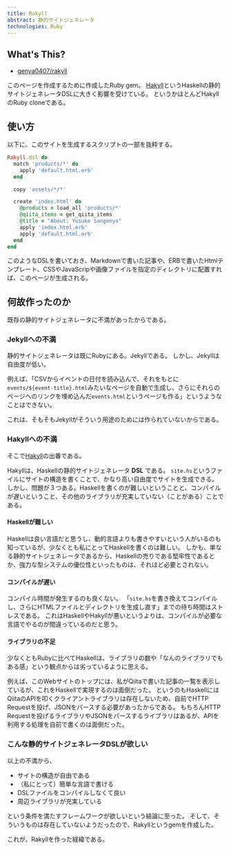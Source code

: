```yaml
---
title: Rakyll
abstract: 静的サイトジェネレータ
technologies: Ruby
---
```


## What's This?

- [genya0407/rakyll](https://github.com/genya0407/rakyll)

このページを作成するために作成したRuby gem。
[Hakyll](https://jaspervdj.be/hakyll/)というHaskellの静的サイトジェネレータDSLに大きく影響を受けている。
というかほとんどHakyllのRuby cloneである。

## 使い方

以下に、このサイトを生成するスクリプトの一部を抜粋する。

```ruby
Rakyll.dsl do
  match 'products/*' do
    apply 'default.html.erb'
  end

  copy 'assets/*/*'

  create 'index.html' do
    @products = load_all 'products/*'
    @qiita_items = get_qiita_items
    @title = "About: Yusuke Sangenya"
    apply 'index.html.erb'
    apply 'default.html.erb'
  end
end
```

このようなDSLを書いておき、Markdownで書いた記事や、ERBで書いたHtmlテンプレート、CSSやJavaScripや画像ファイルを指定のディレクトリに配置すれば、このページが生成される。

## 何故作ったのか

既存の静的サイトジェネレータに不満があったからである。

### Jekyllへの不満

静的サイトジェネレータは既にRubyにある。Jekyllである。
しかし、Jekyllは自由度が低い。

例えば、「CSVからイベントの日付を読み込んで、それをもとに`events/${event-title}.html`みたいなページを自動で生成し、さらにそれらのページへのリンクを埋め込んだ`events.html`というページも作る」というようなことはできない。

これは、そもそもJekyllがそういう用途のためには作られていないからである。

### Hakyllへの不満

そこで[Hakyll](https://jaspervdj.be/hakyll/)の出番である。

Hakyllは、Haskellの静的サイトジェネレータ **DSL** である。
`site.hs`というファイルにサイトの構造を書くことで、かなり高い自由度でサイトを生成できる。
しかし、問題が３つある。Haskellを書くのが難しいということと、コンパイルが遅いということ、その他のライブラリが充実していない（ことがある）ことである。

#### Haskellが難しい

Haskellは良い言語だと思うし、動的言語よりも書きやすいという人がいるのも知っているが、少なくとも私にとってHaskellを書くのは難しい。
しかも、単なる静的サイトジェネレータであるから、Haskellの売りである堅牢性であるとか、強力な型システムの優位性といったものは、それほど必要とされない。

#### コンパイルが遅い

コンパイル時間が発生するのも良くない。
「`site.hs`を書き換えてコンパイルし、さらにHTMLファイルとディレクトリを生成し直す」までの待ち時間はストレスである。
これはHaskellやHakyllが悪いというよりは、コンパイルが必要な言語でやるのが間違っているのだと思う。

#### ライブラリの不足

少なくともRubyに比べてHaskellは、ライブラリの数や「なんのライブラリでもある感」という観点からは劣っているように思える。

例えば、このWebサイトのトップには、私がQiitaで書いた記事の一覧を表示しているが、これをHaskellで実現するのは面倒だった。
というのもHaskellにはQiitaのAPIを叩くクライアントライブラリは存在しないため、自前でHTTP Requestを投げ、JSONをパースする必要があったからである。
もちろんHTTP Requestを投げるライブラリやJSONをパースするライブラリはあるが、APIを利用する処理を自前で書くのは面倒だった。

### こんな静的サイトジェネレータDSLが欲しい

以上の不満から、

- サイトの構造が自由である
- （私にとって）簡単な言語で書ける
- DSLファイルをコンパイルしなくて良い
- 周辺ライブラリが充実している

という条件を満たすフレームワークが欲しいという結論に至った。
そして、そういうものは存在していないようだったので、Rakyllというgemを作成した。

これが、Rakyllを作った経緯である。
